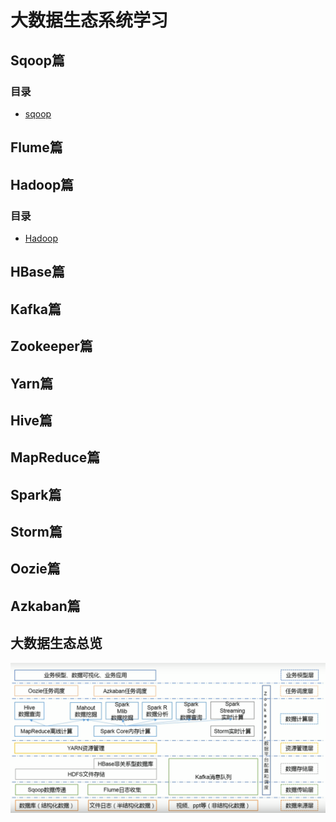 # 大数据生态系统学习

## Sqoop篇

### 目录
   
  - [sqoop ](./Sqoop/README.md)
 
## Flume篇
  
## Hadoop篇

### 目录
  - [Hadoop ](./Hadoop/README.md)

## HBase篇


## Kafka篇

## Zookeeper篇

## Yarn篇

## Hive篇

## MapReduce篇

## Spark篇


## Storm篇


## Oozie篇

## Azkaban篇

## <i class="icon-desktop"></i> 大数据生态总览

![](https://raw.githubusercontent.com/Syncma/Figurebed/master/img/bigdata.png)

